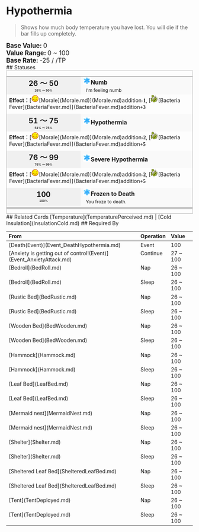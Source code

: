 # Hypothermia  
> Shows how much body temperature you have lost. You will die if the bar fills up completely.  
  
<div style="font-size:1.2em"><b>Base Value: </b> 0 </div>  
<div style="font-size:1.2em"><b>Value Range: </b> 0 ~ 100 </div>  
<div style="font-size:1.2em"><b>Base Rate: </b> -25 / /TP </div>  
## Statuses  
<div  style="border:1px solid #BBB"><table><tr style="height:2em;"><td style="background-color:#F0F0F0;text-align:center;width:180px;font-size:1.4em;font-weight:bold;vertical-align:middle;"><div>26 ～ 50<div><div style="font-size:0.4em">26% ～ 50%</div></td><td colspan=2 style="font-size:1.1em;vertical-align:middle;background-color:#F9F9F9;"><div><b><div style="width:20px;display:inline-block;text-align:center"><img decoding="async" src="Sprite/Snowflake.png" href="a.md" style="max-width:20px;max-height:20px;"></div>Numb</b></div><div style="font-size:0.8em;padding-top:4px;">&nbsp;&nbsp;I'm feeling numb</div></td></tr><tr><td colspan=2><b>Effect：</b>[<div style="width:20px;display:inline-block;text-align:center"><img decoding="async" src="Sprite/Content.png" href="a.md" style="max-width:20px;max-height:20px;"></div>[Morale](Morale.md)](Morale.md)addition<span style="font-family:ui-monospace"><b>-1</b></span>, [<div style="width:20px;display:inline-block;text-align:center"><img decoding="async" src="Sprite/Bacteria.png" href="a.md" style="max-width:20px;max-height:20px;"></div>[Bacteria Fever](BacteriaFever.md)](BacteriaFever.md)addition<span style="font-family:ui-monospace"><b>+3</b></span></td></tr><tr><td colspan=2></td></tr><tr style="height:2em;"><td style="background-color:#F0F0F0;text-align:center;width:180px;font-size:1.4em;font-weight:bold;vertical-align:middle;"><div>51 ～ 75<div><div style="font-size:0.4em">51% ～ 75%</div></td><td colspan=2 style="font-size:1.1em;vertical-align:middle;background-color:#F9F9F9;"><div><b><div style="width:20px;display:inline-block;text-align:center"><img decoding="async" src="Sprite/Snowflake.png" href="a.md" style="max-width:20px;max-height:20px;"></div>Hypothermia</b></div><div style="font-size:0.8em;padding-top:4px;"></div></td></tr><tr><td colspan=2><b>Effect：</b>[<div style="width:20px;display:inline-block;text-align:center"><img decoding="async" src="Sprite/Content.png" href="a.md" style="max-width:20px;max-height:20px;"></div>[Morale](Morale.md)](Morale.md)addition<span style="font-family:ui-monospace"><b>-2</b></span>, [<div style="width:20px;display:inline-block;text-align:center"><img decoding="async" src="Sprite/Bacteria.png" href="a.md" style="max-width:20px;max-height:20px;"></div>[Bacteria Fever](BacteriaFever.md)](BacteriaFever.md)addition<span style="font-family:ui-monospace"><b>+5</b></span></td></tr><tr><td colspan=2></td></tr><tr style="height:2em;"><td style="background-color:#F0F0F0;text-align:center;width:180px;font-size:1.4em;font-weight:bold;vertical-align:middle;"><div>76 ～ 99<div><div style="font-size:0.4em">76% ～ 99%</div></td><td colspan=2 style="font-size:1.1em;vertical-align:middle;background-color:#F9F9F9;"><div><b><div style="width:20px;display:inline-block;text-align:center"><img decoding="async" src="Sprite/Snowflake.png" href="a.md" style="max-width:20px;max-height:20px;"></div>Severe Hypothermia</b></div><div style="font-size:0.8em;padding-top:4px;"></div></td></tr><tr><td colspan=2><b>Effect：</b>[<div style="width:20px;display:inline-block;text-align:center"><img decoding="async" src="Sprite/Content.png" href="a.md" style="max-width:20px;max-height:20px;"></div>[Morale](Morale.md)](Morale.md)addition<span style="font-family:ui-monospace"><b>-2</b></span>, [<div style="width:20px;display:inline-block;text-align:center"><img decoding="async" src="Sprite/Bacteria.png" href="a.md" style="max-width:20px;max-height:20px;"></div>[Bacteria Fever](BacteriaFever.md)](BacteriaFever.md)addition<span style="font-family:ui-monospace"><b>+5</b></span></td></tr><tr><td colspan=2></td></tr><tr style="height:2em;"><td style="background-color:#F0F0F0;text-align:center;width:180px;font-size:1.4em;font-weight:bold;vertical-align:middle;"><div>100<div><div style="font-size:0.4em">100%</div></td><td colspan=2 style="font-size:1.1em;vertical-align:middle;background-color:#F9F9F9;"><div><b><div style="width:20px;display:inline-block;text-align:center"><img decoding="async" src="Sprite/Snowflake.png" href="a.md" style="max-width:20px;max-height:20px;"></div>Frozen to Death</b></div><div style="font-size:0.8em;padding-top:4px;">&nbsp;&nbsp;You froze to death.</div></td></tr><tr><td colspan=2></td></tr></table></div>  
## Related Cards  
[Temperature](TemperaturePerceived.md)  |  [Cold Insulation](InsulationCold.md)  
## Required By  
<table class="table table-bordered" data-toggle="table"  ><thead style=""><tr ><th  style="text-align:left;vertical-align:top;"  >From</th><th  style="text-align:left;vertical-align:top;"  >Operation</th><th  style="text-align:left;vertical-align:top;"  data-sortable="true"  >Value</th></tr></thead><tr ><td  style="text-align:left;vertical-align:top;"  >[Death(Event)](Event_DeathHypothermia.md)</td><td  style="text-align:left;vertical-align:top;"  >Event</td><td  style="text-align:left;vertical-align:top;"  >100</td></tr><tr ><td  style="text-align:left;vertical-align:top;"  >[Anxiety is getting out of control!(Event)](Event_AnxietyAttack.md)</td><td  style="text-align:left;vertical-align:top;"  >Continue</td><td  style="text-align:left;vertical-align:top;"  >27 ~ 100</td></tr><tr ><td  style="text-align:left;vertical-align:top;"  >[Bedroll](BedRoll.md)</td><td  style="text-align:left;vertical-align:top;"  >Nap</td><td  style="text-align:left;vertical-align:top;"  >26 ~ 100</td></tr><tr ><td  style="text-align:left;vertical-align:top;"  >[Bedroll](BedRoll.md)</td><td  style="text-align:left;vertical-align:top;"  >Sleep</td><td  style="text-align:left;vertical-align:top;"  >26 ~ 100</td></tr><tr ><td  style="text-align:left;vertical-align:top;"  >[Rustic Bed](BedRustic.md)</td><td  style="text-align:left;vertical-align:top;"  >Nap</td><td  style="text-align:left;vertical-align:top;"  >26 ~ 100</td></tr><tr ><td  style="text-align:left;vertical-align:top;"  >[Rustic Bed](BedRustic.md)</td><td  style="text-align:left;vertical-align:top;"  >Sleep</td><td  style="text-align:left;vertical-align:top;"  >26 ~ 100</td></tr><tr ><td  style="text-align:left;vertical-align:top;"  >[Wooden Bed](BedWooden.md)</td><td  style="text-align:left;vertical-align:top;"  >Nap</td><td  style="text-align:left;vertical-align:top;"  >26 ~ 100</td></tr><tr ><td  style="text-align:left;vertical-align:top;"  >[Wooden Bed](BedWooden.md)</td><td  style="text-align:left;vertical-align:top;"  >Sleep</td><td  style="text-align:left;vertical-align:top;"  >26 ~ 100</td></tr><tr ><td  style="text-align:left;vertical-align:top;"  >[Hammock](Hammock.md)</td><td  style="text-align:left;vertical-align:top;"  >Nap</td><td  style="text-align:left;vertical-align:top;"  >26 ~ 100</td></tr><tr ><td  style="text-align:left;vertical-align:top;"  >[Hammock](Hammock.md)</td><td  style="text-align:left;vertical-align:top;"  >Sleep</td><td  style="text-align:left;vertical-align:top;"  >26 ~ 100</td></tr><tr ><td  style="text-align:left;vertical-align:top;"  >[Leaf Bed](LeafBed.md)</td><td  style="text-align:left;vertical-align:top;"  >Nap</td><td  style="text-align:left;vertical-align:top;"  >26 ~ 100</td></tr><tr ><td  style="text-align:left;vertical-align:top;"  >[Leaf Bed](LeafBed.md)</td><td  style="text-align:left;vertical-align:top;"  >Sleep</td><td  style="text-align:left;vertical-align:top;"  >26 ~ 100</td></tr><tr ><td  style="text-align:left;vertical-align:top;"  >[Mermaid nest](MermaidNest.md)</td><td  style="text-align:left;vertical-align:top;"  >Nap</td><td  style="text-align:left;vertical-align:top;"  >26 ~ 100</td></tr><tr ><td  style="text-align:left;vertical-align:top;"  >[Mermaid nest](MermaidNest.md)</td><td  style="text-align:left;vertical-align:top;"  >Sleep</td><td  style="text-align:left;vertical-align:top;"  >26 ~ 100</td></tr><tr ><td  style="text-align:left;vertical-align:top;"  >[Shelter](Shelter.md)</td><td  style="text-align:left;vertical-align:top;"  >Nap</td><td  style="text-align:left;vertical-align:top;"  >26 ~ 100</td></tr><tr ><td  style="text-align:left;vertical-align:top;"  >[Shelter](Shelter.md)</td><td  style="text-align:left;vertical-align:top;"  >Sleep</td><td  style="text-align:left;vertical-align:top;"  >26 ~ 100</td></tr><tr ><td  style="text-align:left;vertical-align:top;"  >[Sheltered Leaf Bed](ShelteredLeafBed.md)</td><td  style="text-align:left;vertical-align:top;"  >Nap</td><td  style="text-align:left;vertical-align:top;"  >26 ~ 100</td></tr><tr ><td  style="text-align:left;vertical-align:top;"  >[Sheltered Leaf Bed](ShelteredLeafBed.md)</td><td  style="text-align:left;vertical-align:top;"  >Sleep</td><td  style="text-align:left;vertical-align:top;"  >26 ~ 100</td></tr><tr ><td  style="text-align:left;vertical-align:top;"  >[Tent](TentDeployed.md)</td><td  style="text-align:left;vertical-align:top;"  >Nap</td><td  style="text-align:left;vertical-align:top;"  >26 ~ 100</td></tr><tr ><td  style="text-align:left;vertical-align:top;"  >[Tent](TentDeployed.md)</td><td  style="text-align:left;vertical-align:top;"  >Sleep</td><td  style="text-align:left;vertical-align:top;"  >26 ~ 100</td></tr></tbody></table>  
  


<script>document.title="Hypothermia - Card Survival Wiki";</script>